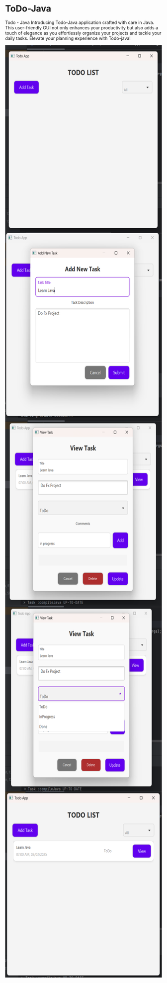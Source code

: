 # ToDo-Java

Todo - Java
Introducing Todo-Java application crafted with care in Java. This user-friendly GUI not only enhances your productivity but also adds a touch of elegance as you effortlessly organize your projects and tackle your daily tasks. Elevate your planning experience with Todo-java!

<img align="center" width="700" height="600" src="https://github.com/Matekotw/scr-todo-java/blob/main/1a.png">
<img align="center" width="700" height="600" src="https://github.com/Matekotw/scr-todo-java/blob/main/2.png">
<img align="center" width="700" height="600" src="https://github.com/Matekotw/scr-todo-java/blob/main/3a.png">
<img align="center" width="700" height="600" src="https://github.com/Matekotw/scr-todo-java/blob/main/4a.png">
<img align="center" width="700" height="600" src="https://github.com/Matekotw/scr-todo-java/blob/main/5a.png">
